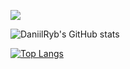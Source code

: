 
![](https://www.codewars.com/users/Daniil%20Rybakov/badges/small)

![DaniilRyb's GitHub stats](https://github-readme-stats.vercel.app/api?username=DaniilRyb&show_icons=true&theme=highcontrast)

[![Top Langs](https://github-readme-stats.vercel.app/api/top-langs/?username=DaniilRyb&langs_count=10)](https://github.com/anuraghazra/github-readme-stats)
